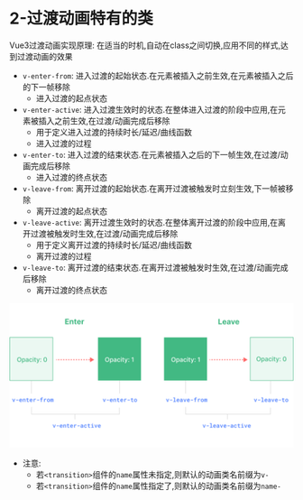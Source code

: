 # 2-过渡动画特有的类

Vue3过渡动画实现原理: 在适当的时机,自动在class之间切换,应用不同的样式,达到过渡动画的效果

- `v-enter-from`: 进入过渡的起始状态.在元素被插入之前生效,在元素被插入之后的下一帧移除
  - 进入过渡的起点状态
- `v-enter-active`: 进入过渡生效时的状态.在整体进入过渡的阶段中应用,在元素被插入之前生效,在过渡/动画完成后移除
  - 用于定义进入过渡的持续时长/延迟/曲线函数
  - 进入过渡的过程
- `v-enter-to`: 进入过渡的结束状态.在元素被插入之后的下一帧生效,在过渡/动画完成后移除
  - 进入过渡的终点状态
- `v-leave-from`: 离开过渡的起始状态.在离开过渡被触发时立刻生效,下一帧被移除
  - 离开过渡的起点状态
- `v-leave-active`: 离开过渡生效时的状态.在整体离开过渡的阶段中应用,在离开过渡被触发时生效,在过渡/动画完成后移除
  - 用于定义离开过渡的持续时长/延迟/曲线函数
  - 离开过渡的过程
- `v-leave-to`: 离开过渡的结束状态.在离开过渡被触发时生效,在过渡/动画完成后移除
  - 离开过渡的终点状态

![过渡过程示意图](./img/过渡过程示意图.png)

- 注意: 
  - 若`<transition>`组件的`name`属性未指定,则默认的动画类名前缀为`v-`
  - 若`<transition>`组件的`name`属性指定了,则默认的动画类名前缀为`name-`